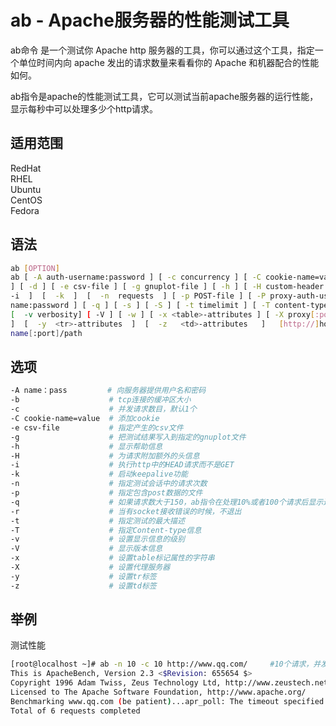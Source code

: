 # ab - Apache服务器的性能测试工具

ab命令 是一个测试你 Apache http 服务器的工具，你可以通过这个工具，指定一个单位时间内向 apache 发出的请求数量来看看你的 Apache 和机器配合的性能如何。

ab指令是apache的性能测试工具，它可以测试当前apache服务器的运行性能，显示每秒中可以处理多少个http请求。


## 适用范围

<!-- <div class="svg linux">Linux</div> -->
<div class="svg redhat">RedHat</div>
<div class="svg rhel">RHEL</div>
<div class="svg ubuntu">Ubuntu</div>
<div class="svg centos">CentOS</div>
<!-- <div class="svg debian">Debian</div> -->
<!-- <div class="svg deepin">Deepin</div> -->
<!-- <div class="svg suse">SUSE</div> -->
<!-- <div class="svg opensuse">openSUSE</div> -->
<div class="svg fedora">Fedora</div>
<!-- <div class="svg linuxmint">Linux Mint</div> -->
<!-- <div class="svg mxlinux">MX Linux</div> -->
<!-- <div class="svg alpinelinux">Alpine Linux</div> -->
<!-- <div class="svg archlinux">Arch Linux</div> -->

## 语法

``` bash
ab [OPTION]
ab [ -A auth-username:password ] [ -c concurrency ] [ -C cookie-name=value
] [ -d ] [ -e csv-file ] [ -g gnuplot-file ] [ -h ] [ -H custom-header ] [
-i  ]  [  -k  ]  [  -n  requests  ] [ -p POST-file ] [ -P proxy-auth-user‐
name:password ] [ -q ] [ -s ] [ -S ] [ -t timelimit ] [ -T content-type  ]
[  -v verbosity] [ -V ] [ -w ] [ -x <table>-attributes ] [ -X proxy[:port]
]  [  -y  <tr>-attributes  ]  [  -z   <td>-attributes   ]   [http://]host‐
name[:port]/path
```

## 选项

``` bash
-A name：pass         # 向服务器提供用户名和密码
-b                    # tcp连接的缓冲区大小
-c                    # 并发请求数目，默认1个
-C cookie-name=value  # 添加cookie
-e csv-file           # 指定产生的csv文件
-g                    # 把测试结果写入到指定的gnuplot文件
-h                    # 显示帮助信息
-H                    # 为请求附加额外的头信息
-i                    # 执行http中的HEAD请求而不是GET
-k                    # 启动keepalive功能
-n                    # 指定测试会话中的请求次数
-p                    # 指定包含post数据的文件
-q                    # 如果请求数大于150，ab指令在处理10%或者100个请求后显示进度
-r                    # 当有socket接收错误的时候，不退出
-t                    # 指定测试的最大描述
-T                    # 指定Content-type信息
-v                    # 设置显示信息的级别
-V                    # 显示版本信息
-x                    # 设置table标记属性的字符串
-X                    # 设置代理服务器
-y                    # 设置tr标签
-z                    # 设置td标签
```
## 举例

测试性能
``` bash
[root@localhost ~]# ab -n 10 -c 10 http://www.qq.com/     #10个请求，并发10个
This is ApacheBench, Version 2.3 <$Revision: 655654 $>
Copyright 1996 Adam Twiss, Zeus Technology Ltd, http://www.zeustech.net/
Licensed to The Apache Software Foundation, http://www.apache.org/
Benchmarking www.qq.com (be patient)...apr_poll: The timeout specified has expired (70007)
Total of 6 requests completed
```

